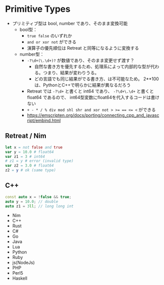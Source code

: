 # Primitive Types

- プリミティブ型は bool, number であり、そのまま変換可能
  - bool型：
    - `true false` のいずれか
    - `and or xor not` ができる
    - 演算子の優先順位は Retreat と同等になるように変換する
  - number型：
    - `-?\d+(\.\d+)?` が数値であり、そのまま変更せず渡す？
      - 自然な書き方を優先するため、処理系によって内部的な型が代わる。つまり、結果が変わりうる。
      - どの言語でも同じ結果がでる書き方、は不可能なため。
        2**100は、PythonとC++で明らかに結果が異なるだろう
    - Retreat では `-?\d+` と書くと int64 であり、
      `-?\d+\.\d+` と書くと float64 であるので、
      int64型変数にfloat64を代入するコードは書けない
    - `+ - * / % div mod shl shr and xor not > >= == <= <` ができる
    - https://emscripten.org/docs/porting/connecting_cpp_and_javascript/embind.html

## Retreat / Nim
```nim
let x = not false and true
var y = 10.0 # float64
var z1 = 3 # int64
# z1 = y # error (invalid type)
var z2 = 3.0 # float64
z2 = y # ok (same type)
```

## C++
```C++
const auto x = !false && true;
auto y = 10.0; // double
auto z1 = 3ll; // long long int
```


- Nim
- C++
- Rust
- C#
- Go
- Java
- Lua
- Python
- Ruby
- js(NodeJs)
- PHP
- Perl5
- Haskell
